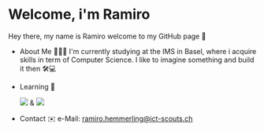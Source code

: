 # Welcome, i'm Ramiro
Hey there, my name is Ramiro welcome to my GitHub page 👋

- About Me 👨🏻‍💻
  I'm currently studying at the IMS in Basel, where i acquire skills in term of Computer Science.
  I like to imagine something and build it then 🛠️💻

- Learning 🧠
  
  <img src="https://skillicons.dev/icons?i=js"/> & <img src="https://skillicons.dev/icons?i=react,c,git" />
  
- Contact ✉️
  e-Mail: ramiro.hemmerling@ict-scouts.ch

